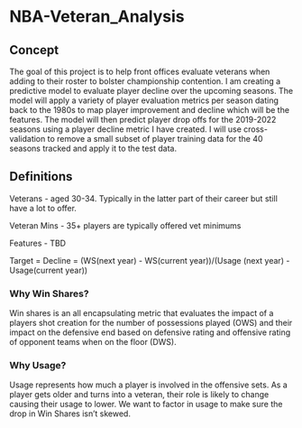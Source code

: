 # NBA-Veteran_Analysis

## Concept
The goal of this project is to help front offices evaluate veterans when adding to their roster to bolster championship contention. I am creating a predictive model to evaluate player decline over the upcoming seasons. The model will apply a variety of player evaluation metrics per season dating back to the 1980s to map player improvement and decline which will be the features. The model will then predict player drop offs for the 2019-2022 seasons using a player decline metric I have created. I will use cross-validation to remove a small subset of player training data for the 40 seasons tracked and apply it to the test data. 

## Definitions
Veterans - aged 30-34. Typically in the latter part of their career but still have a lot to offer.

Veteran Mins - 35+ players are typically offered vet minimums

Features - TBD 

Target = Decline = (WS(next year) - WS(current year))/(Usage (next year) - Usage(current year))
### Why Win Shares?
Win shares is an all encapsulating metric that evaluates the impact of a players shot creation for the number of possessions played (OWS) and their impact on the defensive end based on defensive rating and offensive rating of opponent teams when on the floor (DWS).
### Why Usage?
Usage represents how much a player is involved in the offensive sets. As a player gets older and turns into a veteran, their role is likely to change causing their usage to lower. We want to factor in usage to make sure the drop in Win Shares isn’t skewed.


